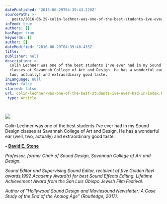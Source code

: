 ```yaml
---
datePublished: '2016-06-29T04:39:43.220Z'
sourcePath: >-
  _posts/2016-06-29-colin-lechner-was-one-of-the-best-students-ive-ever-had-in.md
inFeed: true
authors: []
hasPage: true
keywords: []
author: []
dateModified: '2016-06-29T04:39:40.433Z'
title: ''
publisher: null
description: >-
  Colin Lechner was one of the best students I've ever had in my Sound Design
  classes at Savannah College of Art and Design. He has a wonderful ear (well,
  two, actually) and extraordinary good taste.
inLanguage: null
inNav: false
starred: false
url: colin-lechner-was-one-of-the-best-students-ive-ever-had-in/index.html
_type: Article

---
```

![](https://the-grid-user-content.s3-us-west-2.amazonaws.com/a6a8f0aa-9508-41ef-a713-e063e671c82e.jpg)

Colin Lechner was one of the best students I've ever had in my Sound Design classes at Savannah College of Art and Design. He has a wonderful ear (well, two, actually) and extraordinary good taste.

**- [David E. Stone][0]**

_Professor, former Chair of Sound Design, Savannah College of Art and Design._

_Sound Editor and Supervising Sound Editor, recipient of five Golden Reel awards,1992 Academy Award(r) for best Sound Effects Editing. Lifetime Achievement Award from the San Luis Obispo Jewish Film Festival._

_Author of "Hollywood Sound Design and Moviesound Newsletter: A Case Study of the End of the Analog Age" (Routledge, 2017)._

[0]: http://www.imdb.com/name/nm0831823/?ref_=fn_al_nm_1 "David E. Stone"